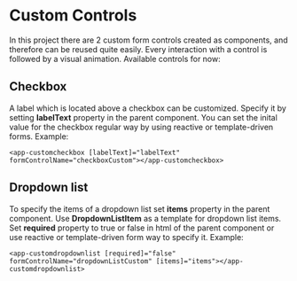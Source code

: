# Custom Controls

In this project there are 2 custom form controls created as components, and therefore can be reused quite easily. Every interaction with a control is followed by a visual animation. Available controls for now:

## Checkbox

A label which is located above a checkbox can be customized. Specify it by setting **labelText** property in the parent component. You can set the inital value for the checkbox regular way by using reactive or template-driven forms. Example:

    <app-customcheckbox [labelText]="labelText" formControlName="checkboxCustom"></app-customcheckbox>

## Dropdown list

To specify the items of a dropdown list set **items** property in the parent component. Use **DropdownListItem** as a template for dropdown list items. Set **required** property to true or false in html of the parent component or use reactive or template-driven form way to specify it. Example:

    <app-customdropdownlist [required]="false" formControlName="dropdownListCustom" [items]="items"></app-customdropdownlist>
